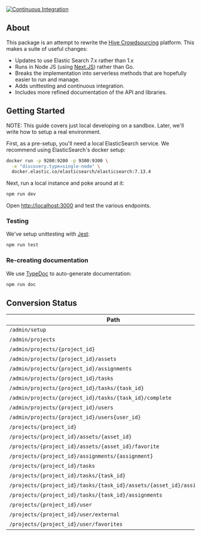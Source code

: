 [![Continuous Integration](https://github.com/fozziethebeat/next-hive/actions/workflows/integration.yaml/badge.svg)](https://github.com/fozziethebeat/next-hive/actions)

## About

This package is an attempt to rewrite the [Hive Crowdsourcing](https://github.com/nytlabs/hive) platform.  This makes a suite of useful changes:

  - Updates to use Elastic Search 7.x rather than 1.x
  - Runs in Node JS (using [Next.JS](https://nextjs.org/)) rather than Go.
  - Breaks the implementation into serverless methods that are hopefully easier to run and manage.
  - Adds unittesting and continuous integration.
  - Includes more refined documentation of the API and libraries.

## Getting Started

NOTE: This guide covers just local developing on a sandbox.  Later, we'll write
how to setup a real environment.

First, as a pre-setup, you'll need a local ElasticSearch service.  We recommend
using ElasticSearch's docker setup:

```bash
docker run -p 9200:9200 -p 9300:9300 \
  -e "discovery.type=single-node" \
  docker.elastic.co/elasticsearch/elasticsearch:7.13.4
```

Next, run a local instance and poke around at it:

```bash
npm run dev
```

Open [http://localhost:3000](http://localhost:3000) and test the various endpoints.

### Testing

We've setup unittesting with [Jest](https://jestjs.io/):

```bash
npm run test
```

### Re-creating documentation

We use [TypeDoc](https://typedoc.org/) to auto-generate documentation:

```bash
npm run doc
```

## Conversion Status

| Path | Implementation | Testing | Documentation |
| ---- | ------ | ------ | ----- |
| `/admin/setup`| ✅ | ✅ | ✅ |
| `/admin/projects` | ✅ | ✅ | ✅ |
| `/admin/projects/{project_id}` | ✅ | ✅ | ✅ |
| `/admin/projects/{project_id}/assets` | ❌ | ❌ | ❌ |
| `/admin/projects/{project_id}/assignments` | ❌ | ❌ | ❌ |
| `/admin/projects/{project_id}/tasks` | ❌ | ❌ | ❌ |
| `/admin/projects/{project_id}/tasks/{task_id}` | ❌ | ❌ | ❌ |
| `/admin/projects/{project_id}/tasks/{task_id}/complete` | ❌ | ❌ | ❌ |
| `/admin/projects/{project_id}/users` | ❌ | ❌ | ❌ |
| `/admin/projects/{project_id}/users{user_id}` | ❌ | ❌ | ❌ |
| `/projects/{project_id}` | ❌ | ❌ | ❌ |
| `/projects/{project_id}/assets/{asset_id}` | ❌ | ❌ | ❌ |
| `/projects/{project_id}/assets/{asset_id}/favorite` | ❌ | ❌ | ❌ |
| `/projects/{project_id}/assignments/{assignment}` | ❌ | ❌ | ❌ |
| `/projects/{project_id}/tasks` | ❌ | ❌ | ❌ |
| `/projects/{project_id}/tasks/{task_id}` | ❌ | ❌ | ❌ |
| `/projects/{project_id}/tasks/{task_id}/assets/{asset_id}/assignments` | ❌ | ❌ | ❌ |
| `/projects/{project_id}/tasks/{task_id}/assignments` | ❌ | ❌ | ❌ |
| `/projects/{project_id}/user` | ❌ | ❌ | ❌ |
| `/projects/{project_id}/user/external` | ❌ | ❌ | ❌ |
| `/projects/{project_id}/user/favorites` | ❌ | ❌ | ❌ |
